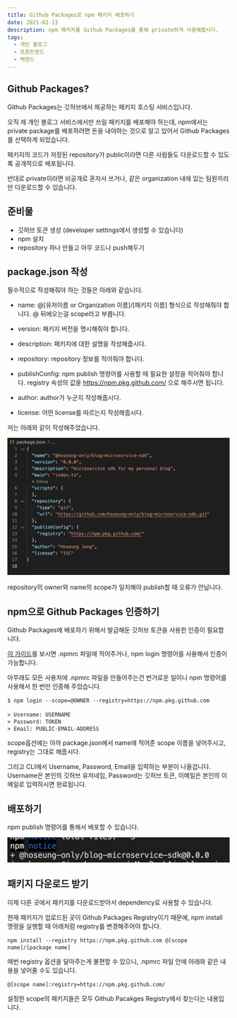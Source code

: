 ```yaml
---
title: Github Packages로 npm 패키지 배포하기
date: 2021-02-13
description: npm 패키지를 Github Packages를 통해 private하게 사용해봅시다.
tags:
  - 개인 블로그
  - 프론트엔드
  - 백엔드
---
```


## Github Packages?

Github Packages는 깃허브에서 제공하는 패키지 호스팅 서비스입니다.

오직 제 개인 블로그 서비스에서만 쓰일 패키지를 배포해야 하는데, npm에서는 private package를 배포하려면 돈을 내야하는 것으로 알고 있어서 Github Packages를 선택하게 되었습니다.

패키지의 코드가 저장된 repository가 public이라면 다른 사람들도 다운로드할 수 있도록 공개적으로 배포됩니다.

반대로 private이라면 비공개로 혼자서 쓰거나, 같은 organization 내에 있는 팀원끼리만 다운로드할 수 있습니다.

## 준비물

- 깃허브 토큰 생성 (developer settings에서 생성할 수 있습니다)
- npm 설치
- repository 하나 만들고 아무 코드나 push해두기

## package.json 작성

필수적으로 작성해줘야 하는 것들은 아래와 같습니다.

- name: @[유저이름 or Organization 이름]/[패키지 이름] 형식으로 작성해줘야 합니다. @ 뒤에오는걸 scope라고 부릅니다.

- version: 패키지 버전을 명시해줘야 합니다.

- description: 패키지에 대한 설명을 작성해줍시다.

- repository: repository 정보를 적어줘야 합니다.

- publishConfig: npm publish 명령어를 사용할 때 필요한 설정을 적어줘야 합니다. registry 속성의 값을 https://npm.pkg.github.com/ 으로 해주시면 됩니다.

- author: author가 누군지 작성해줍시다.

- license: 어떤 license를 따르는지 작성해줍시다.

저는 아래와 같이 작성해주었습니다.

![](./result-1.png)

repository의 owner와 name의 scope가 일치해야 publish할 때 오류가 안납니다.

## npm으로 Github Packages 인증하기

Github Packages에 배포하기 위해서 발급해둔 깃허브 토큰을 사용한 인증이 필요합니다.

[이 가이드](https://docs.github.com/en/packages/guides/configuring-npm-for-use-with-github-packages#authenticating-to-github-packages)를 보시면 .npmrc 파일에 적어주거나, npm login 명령어를 사용해서 인증이 가능합니다.

아무래도 모든 사용처에 .npmrc 파일을 만들어주는건 번거로운 일이니 npm 명령어를 사용해서 한 번만 인증해 주었습니다.

```
$ npm login --scope=@OWNER --registry=https://npm.pkg.github.com

> Username: USERNAME
> Password: TOKEN
> Email: PUBLIC-EMAIL-ADDRESS
```

scope옵션에는 아까 package.json에서 name에 적어준 scope 이름을 넣어주시고, registry는 그대로 해줍시다.

그리고 CLI에서 Username, Password, Email을 입력하는 부분이 나올겁니다. Username은 본인의 깃허브 유저네임, Password는 깃허브 토큰, 이메일은 본인의 이메일로 입력하시면 완료됩니다.

## 배포하기

npm publish 명령어를 통해서 배포할 수 있습니다.

![](./result-2.png)

## 패키지 다운로드 받기

이제 다른 곳에서 패키지를 다운로드받아서 dependency로 사용할 수 있습니다.

현재 패키지가 업로드된 곳이 Github Packages Registry이기 때문에, npm install 명령을 실행할 때 아래처럼 registry를 변경해주어야 합니다.

```
npm install --registry https://npm.pkg.github.com @[scope name]/[package name]
```

매번 registry 옵션을 달아주는게 불편할 수 있으니, .npmrc 파일 안에 아래와 같은 내용을 넣어줄 수도 있습니다.

```
@[scope name]:registry=https://npm.pkg.github.com/
```

설정한 scope의 패키지들은 모두 Github Pacakges Registry에서 찾는다는 내용입니다.
